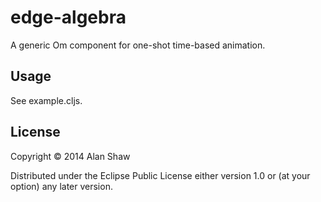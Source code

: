# edge-algebra

A generic Om component for one-shot time-based animation.

## Usage

See example.cljs.

## License

Copyright © 2014 Alan Shaw

Distributed under the Eclipse Public License either version 1.0 or (at
your option) any later version.
